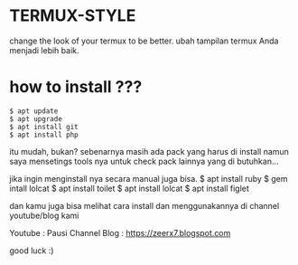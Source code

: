 # TERMUX-STYLE
change the look of your termux to be better.
ubah tampilan termux Anda menjadi lebih baik.

# how to install ???
    $ apt update
    $ apt upgrade
    $ apt install git
    $ apt install php

itu mudah, bukan?
sebenarnya masih ada pack yang harus di install namun saya mensetings tools nya untuk check pack lainnya yang di butuhkan...

jika ingin menginstall nya secara manual juga bisa.
$ apt install ruby
$ gem intall lolcat
$ apt install toilet
$ apt install lolcat
$ apt install figlet

dan kamu juga bisa melihat cara install dan menggunakannya di channel youtube/blog kami

Youtube : Pausi Channel
Blog : https://zeerx7.blogspot.com


good luck :)
